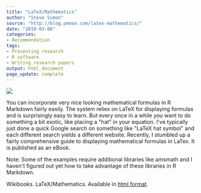 ```yaml
---
title: "LaTeX/Mathematics"
author: "Steve Simon"
source: "http://blog.pmean.com/latex-mathematics/"
date: "2019-03-08"
categories:
- Recommendation
tags:
- Presenting research
- R software
- Writing research papers
output: html_document
page_update: complete
---
```


![](http://www.pmean.com/new-images/19/latex-mathematics01.png)

<div class="notes">

You can incorporate very nice looking mathematical formulas in R Markdown fairly easily. The system relies on LaTeX for displaying formulas and is surprisingly easy to learn. But every once in a while you want to do something a bit exotic, like placing a "hat" in your equation. I've typically just done a quick Google search on something like "LaTeX hat symbol" and each different search yields a different website. Recently, I stumbled up a fairly comprehensive guide to displaying mathematical formulas in LaTex. It is published as an eBook.

Note: Some of the examples require additional libraries like amsmath and I haven't figured out yet how to take advantage of these libraries in R Markdown.

Wikibooks. LaTeX/Mathematics. Available in [html format][wik1].

[wik1]: https://en.wikibooks.org/wiki/LaTeX/Mathematics

</div>






